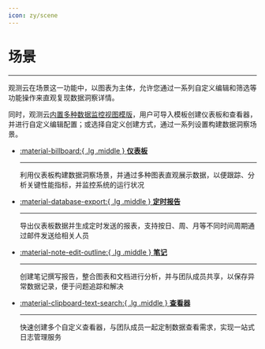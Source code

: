 ```yaml
---
icon: zy/scene
---
```

# 场景
---

观测云在场景这一功能中，以图表为主体，允许您通过一系列自定义编辑和筛选等功能操作来直观复现数据洞察详情。

同时，观测云[内置多种数据监控视图模版](./built-in-view/index.md)，用户可导入模板创建仪表板和查看器，并进行自定义编辑配置；或选择自定义创建方式，通过一系列设置构建数据洞察场景。



<div class="grid cards" markdown>

-   [:material-billboard:{ .lg .middle } __仪表板__](dashboard/index.md) 

    ---

    利用仪表板构建数据洞察场景，并通过多种图表直观展示数据，以便跟踪、分析关键性能指标，并监控系统的运行状况



-   [:material-database-export:{ .lg .middle } __定时报告__](report.md)

    ---

    导出仪表板数据并生成定时发送的报表，支持按日、周、月等不同时间周期通过邮件发送给相关人员


-   [:material-note-edit-outline:{ .lg .middle } __笔记__](note.md)

    ---

    创建笔记撰写报告，整合图表和文档进行分析，并与团队成员共享，以保存异常数据记录，便于问题追踪和解决


-   [:material-clipboard-text-search:{ .lg .middle } __查看器__](explorer/index.md)

    ---

    快速创建多个自定义查看器，与团队成员一起定制数据查看需求，实现一站式日志管理服务


    </div>










